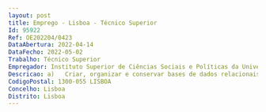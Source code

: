 ```yaml
--- 
layout: post
title: Emprego - Lisboa - Técnico Superior
Id: 95922
Ref: OE202204/0423
DataAbertura: 2022-04-14
DataFecho: 2022-05-02
Trabalho: Técnico Superior
Empregador: Instituto Superior de Ciências Sociais e Políticas da Universidade de Lisboa
Descricao: a)	Criar, organizar e conservar bases de dados relacionais, bem como proceder ao arquivo sistematizado da documentação produzida nas Saídas Profissionais b)	Gerir, organizar e acompanhar eventos de alto nível e de índole universitária c)	Prestar serviço personalizado e orientado no atendimento presencial e ou à distância, no âmbito do Ensino Superior Público d)	Identificar e efetuar o levantamento das necessidades dos clientes do Ensino Superior Público e)	Organizar, gerir e acompanhar os processos relativos a estágios e a saídas profissionais  f)	Promover o acompanhamento de relações institucionais e protocolares com entidades terceiras no âmbito de estágios curriculares, de saídas profissionais e de cooperação institucional  g)	Programar, organizar e controlar a atividade e projetos das Saídas Profissionais, definindo objetivos, estabelecimento de prazos e determinando prioridades h)	Desenvolver práticas de prospetiva e benchmarking relativas às saídas profissionais i)	Recolher e tratar informação com a realização de apuramento estatístico dos dados referentes à empregabilidade j)	Elaborar indicadores de gestão e sua aplicação e consolidação ao nível das Saídas Profissionais do ISCSP k)	Criar, inserir, atualizar, validar e gerir conteúdos na Plataforma de Saídas Profissionais l)	Acompanhar o desenvolvimento do Observatório de Empregabilidade, seguindo o planeamento definido para as atividades do mesmo.
CodigoPostal: 1300-055 LISBOA
Concelho: Lisboa
Distrito: Lisboa
--- 
```

